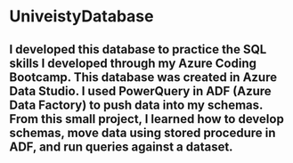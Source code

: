 # UniveistyDatabase

## I developed this database to practice the SQL skills I developed through my Azure Coding Bootcamp. This database was created in Azure Data Studio. I used PowerQuery in  ADF (Azure Data Factory) to push data into my schemas. From this small project, I learned how to develop schemas,  move data using stored procedure in ADF, and run queries against a dataset.
